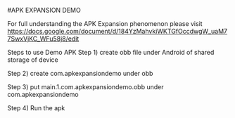 #APK EXPANSION DEMO

For full understanding the APK Expansion phenomenon
please visit
https://docs.google.com/document/d/184YzMahvkiWKTGfOccdwgW_uaM77SwxVjKC_WFu58j8/edit

Steps to use Demo APK
Step 1) create obb file under Android of shared storage of device

Step 2) create com.apkexpansiondemo under obb

Step 3) put main.1.com.apkexpansiondemo.obb under com.apkexpansiondemo

Step 4) Run the apk
